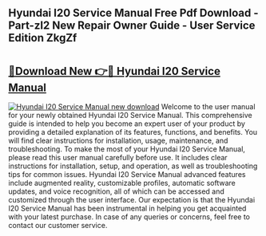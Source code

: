 ## Hyundai I20 Service Manual Free Pdf Download - Part-zI2 New Repair Owner Guide - User Service Edition ZkgZf

# <h2><a href="http://cf16934.oget.top/?id=Hyundai+I20+Service+Manual">🔗Download New 👉🔴 Hyundai I20 Service Manual</a></h2>

[![Hyundai I20 Service Manual new download](https://i.imgur.com/5g1atiW.png)](http://cf16934.oget.top/?id=Hyundai+I20+Service+Manual)
Welcome to the user manual for your newly obtained Hyundai I20 Service Manual. This comprehensive guide is intended to help you become an expert user of your product by providing a detailed explanation of its features, functions, and benefits. You will find clear instructions for installation, usage, maintenance, and troubleshooting. To make the most of your Hyundai I20 Service Manual, please read this user manual carefully before use. It includes clear instructions for installation, setup, and operation, as well as troubleshooting tips for common issues. Hyundai I20 Service Manual advanced features include augmented reality, customizable profiles, automatic software updates, and voice recognition, all of which can be accessed and customized through the user interface. Our expectation is that the Hyundai I20 Service Manual has been instrumental in helping you get acquainted with your latest purchase. In case of any queries or concerns, feel free to contact our customer service.

